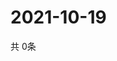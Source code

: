 # 2021-10-19
  共 0条

  <!-- BEGIN -->
  <!-- 最后更新时间Tue Oct 19 2021 02:22:24 GMT+0000 (Coordinated Universal Time) -->
  
  <!-- END -->
  
  